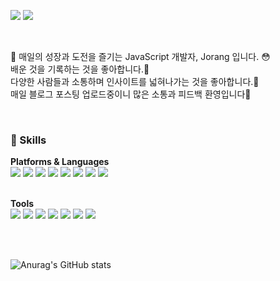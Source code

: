 <a href="https://jnhro1.github.io/" target="_blank"><img src="https://img.shields.io/badge/BLOG-FF9933?style=flat-square&logo=Bloglovin&logoColor=white"/></a>
<a href="mailto:jnhro1@gmail.com" target="_blank"><img src="https://img.shields.io/badge/jnhro1@gmail.com-EA4335?style=flat-square&logo=Gmail&logoColor=white"/></a>

<br>

👋 매일의 성장과 도전을 즐기는 JavaScript 개발자, Jorang 입니다. 😳<br>
배운 것을 기록하는 것을 좋아합니다.🤩<br>
다양한 사람들과 소통하며 인사이트를 넓혀나가는 것을 좋아합니다.🧐<br>
매일 블로그 포스팅 업로드중이니 많은 소통과 피드백 환영입니다🥰

<br>

### 👊 Skills

<b>Platforms & Languages</b> <br>
<img src="https://img.shields.io/badge/JavaScript-F7DF1E?style=flat-square&logo=JavaScript&logoColor=white"/>
<img src="https://img.shields.io/badge/HTML5-E34F26?style=flat-square&logo=HTML5&logoColor=white"/>
<img src="https://img.shields.io/badge/CSS3-1572B6?style=flat-square&logo=CSS3&logoColor=white"/>
<img src="https://img.shields.io/badge/Node.js-339933?style=flat-square&logo=Node.js&logoColor=white"/>
<img src="https://img.shields.io/badge/MySQL-4479A1?style=flat-square&logo=MySQL&logoColor=white"/>
<img src="https://img.shields.io/badge/React-61DAFB?style=flat-square&logo=React&logoColor=white"/>
<img src="https://img.shields.io/badge/Redis-DC382D?style=flat-square&logo=Redis&logoColor=white"/>
<img src="https://img.shields.io/badge/Java-007396?style=flat-square&logo=Java&logoColor=white"/>

<br>
<b>Tools</b><br>

<img src="https://img.shields.io/badge/VisualStudioCode-007ACC?style=flat-square&logo=VisualStudioCode&logoColor=white"/>
<img src="https://img.shields.io/badge/Spring-6DB33F?style=flat-square&logo=Spring&logoColor=white"/>
<img src="https://img.shields.io/badge/Notion-000000?style=flat-square&logo=Notion&logoColor=white"/>
<img src="https://img.shields.io/badge/Postman-FF6C37?style=flat-square&logo=Postman&logoColor=white"/>
<img src="https://img.shields.io/badge/Git-F05032?style=flat-square&logo=Git&logoColor=white"/>
<img src="https://img.shields.io/badge/Slack-4A154B?style=flat-square&logo=Slack&logoColor=white"/>
<img src="https://img.shields.io/badge/Notion-000000?style=flat-square&logo=Notion&logoColor=white"/>

<br><br>

![Anurag's GitHub stats](https://github-readme-stats.vercel.app/api?username=jnhro1&theme=onedark&show_icons=true)
